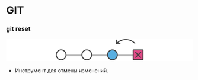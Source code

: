 <h1>GIT</h1>

<h3>git reset</h3>


   <img src='hero.svg' alt='git reset'></img>


  - Инструмент для отмены изменений.